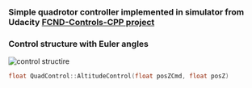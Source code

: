 ### Simple quadrotor controller implemented in simulator from Udacity [FCND-Controls-CPP project](https://github.com/udacity/FCND-Controls-CPP)
### Control structure with Euler angles
![control structire](https://github.com/ViktorAnchutin/FCND-Simple-Quadrotor-Controller/blob/master/img/controller.png?raw=true)


```C++
float QuadControl::AltitudeControl(float posZCmd, float posZ)
```
